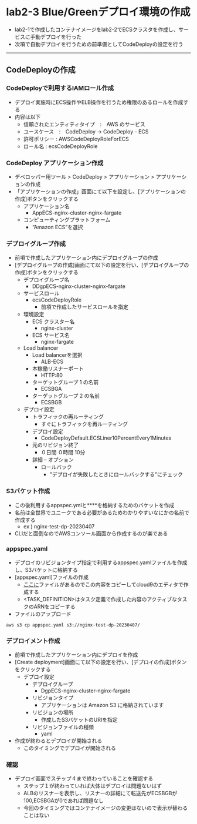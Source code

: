 # lab2-3 Blue/Greenデプロイ環境の作成
- lab2-1で作成したコンテナイメージをlab2-2でECSクラスタを作成し、サービスに手動デプロイを行った
- 次項で自動デプロイを行うための前準備としてCodeDeployの設定を行う

---
## CodeDeployの作成
### CodeDeployで利用するIAMロール作成
- デプロイ実施時にECS操作やELB操作を行うため権限のあるロールを作成する
- 内容は以下
  - 信頼されたエンティティタイプ　:　AWS のサービス
  - ユースケース　:　CodeDeploy -> CodeDeploy - ECS
  - 許可ポリシー : AWSCodeDeployRoleForECS
  - ロール名 : ecsCodeDeployRole

### CodeDeploy アプリケーション作成
- デベロッパー用ツール > CodeDeploy > アプリケーション > アプリケーションの作成
- 「アプリケーションの作成」画面にて以下を設定し、[アプリケーションの作成]ボタンをクリックする
  - アプリケーション名
    - AppECS-nginx-cluster-nginx-fargate
  - コンピューティングプラットフォーム
    - ”Amazon ECS”を選択

### デプロイグループ作成
- 前項で作成したアプリケーション内にデプロイグループの作成
- [デプロイグループの作成]画面にて以下の設定を行い、[デプロイグループの作成]ボタンをクリックする
  - デプロイグループ名
    - DDgpECS-nginx-cluster-nginx-fargate
  - サービスロール
    - ecsCodeDeployRole
      - 前項で作成したサービスロールを指定
  - 環境設定
    - ECS クラスター名
      - nginx-cluster
    - ECS サービス名
      - nginx-fargate
  - Load balancer
    - Load balancerを選択
      - ALB-ECS
    - 本稼働リスナーポート
      - HTTP:80
    - ターゲットグループ 1 の名前
      - ECSBGA
    - ターゲットグループ 2 の名前
      - ECSBGB
  - デプロイ設定
    - トラフィックの再ルーティング
      - すぐにトラフィックを再ルーティング
    - デプロイ設定
      - CodeDeployDefault.ECSLiner10PercentEvery1Minutes
    - 元のリビジョン終了
      - ０日間 ０時間 10分
    - 詳細 – オプション
      - ロールバック
        - "デプロイが失敗したときにロールバックする"にチェック

### S3バケット作成
- この後利用するappspec.ymlと****を格納するためのバケットを作成
- 名前は全世界でユニークである必要があるためわかりやすいなにかの名前で作成する
  - ex ) nginx-test-dp-20230407
- CLIだと面倒なのでAWSコンソール画面から作成するのが楽である

### appspec.yaml
- デプロイのリビジョンタイプ指定で利用するappspec.yamlファイルを作成し、S3バケットに格納する
- [appspec.yaml]ファイルの作成
  - [ここに](https://github.com/YoichiSoma/sites/blob/main/docs/lab/lab2/2-3/appspec.yaml)ファイルがあるのでこの内容をコピーしてcloud9のエディタで作成する 
  - <TASK_DEFINITION>はタスク定義で作成した内容のアクティブなタスクのARNをコピーする
- ファイルのアップロード
```
aws s3 cp appspec.yaml s3://nginx-test-dp-20230407/
```

### デプロイメント作成
- 前項で作成したアプリケーション内にデプロイを作成
- [Create deployment]画面にて以下の設定を行い、[デプロイの作成]ボタンをクリックする
  - デプロイ設定
    - デプロイグループ
      - DgpECS-nginx-cluster-nginx-fargate
    - リビジョンタイプ
      - アプリケーションは Amazon S3 に格納されています
    - リビジョンの場所
      - 作成したS3バケットのURIを指定
    - リビジョンファイルの種類
      - yaml
- 作成が終わるとデプロイが開始される
  - このタイミングでデプロイが開始される

### 確認
- デプロイ画面でステップ４まで終わっていることを確認する
  - ステップ１が終わっていれば大体はデプロイは問題ないはず
  - ALBのリスナーを表示し、リスナーの詳細にて転送先がECSBGBが100,ECSBGAが0であれば問題なし
  - 今回のタイミングではコンテナイメージの変更はないので表示が替わることはない


